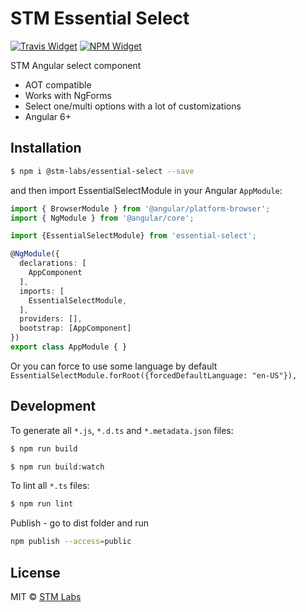 # STM Essential Select

[![Travis Widget]][Travis] [![NPM Widget]][NPM] 

[Travis]: https://travis-ci.org/stm-labs/essential-select
[Travis Widget]: https://travis-ci.org/stm-labs/essential-select.svg?branch=master

[NPM]: https://www.npmjs.com/package/@stm-labs/essential-select
[NPM Widget]: https://badge.fury.io/js/@stm-labs/essential-select.svg

STM Angular select component

 - AOT compatible
 - Works with NgForms
 - Select one/multi options with a lot of customizations
 - Angular 6+

## Installation

```bash
$ npm i @stm-labs/essential-select --save
```

and then import EssentialSelectModule in your Angular `AppModule`:

```typescript
import { BrowserModule } from '@angular/platform-browser';
import { NgModule } from '@angular/core';

import {EssentialSelectModule} from 'essential-select';

@NgModule({
  declarations: [
    AppComponent
  ],
  imports: [
    EssentialSelectModule,
  ],
  providers: [],
  bootstrap: [AppComponent]
})
export class AppModule { }
```

Or you can force to use some language by default
`EssentialSelectModule.forRoot({forcedDefaultLanguage: "en-US"}),`

## Development

To generate all `*.js`, `*.d.ts` and `*.metadata.json` files:

```bash
$ npm run build
```

```bash
$ npm run build:watch
```

To lint all `*.ts` files:

```bash
$ npm run lint
```

Publish - go to dist folder and run
```bash
npm publish --access=public
```

## License

MIT © [STM Labs](http://stm-labs.ru)
